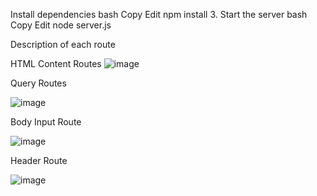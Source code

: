 Install dependencies
bash
Copy
Edit
npm install
3. Start the server
bash
Copy
Edit
node server.js

Description of each route

HTML Content Routes 
![image](https://github.com/user-attachments/assets/57fbd18b-2495-4a70-8acd-54816c0c009d)




Query Routes

![image](https://github.com/user-attachments/assets/e0668940-9bf7-4029-8f70-8ee9618c86da)


Body Input Route

![image](https://github.com/user-attachments/assets/f9360442-f717-4a00-93de-937cb28599cc)


Header Route

![image](https://github.com/user-attachments/assets/8a883eee-8466-4414-b72e-06aff4fd7905)

